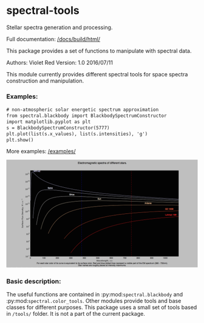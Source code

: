# spectral-tools
Stellar spectra generation and processing.

Full documentation: [/docs/build/html/](https://github.com/industrialsynthfreak/spectral-tools/tree/master/docs/build/html/spectral-tools)

This package provides a set of functions to manipulate with spectral data.

Authors: Violet Red
Version: 1.0 2016/07/11

This module currently provides different spectral tools for space spectra
construction and manipulation.

### Examples:

    # non-atmospheric solar energetic spectrum approximation
    from spectral.blackbody import BlackbodySpectrumConstructor
    import matplotlib.pyplot as plt
    s = BlackbodySpectrumConstructor(5777)
    plt.plot(list(s.x_values), list(s.intensities), 'g')
    plt.show()

More examples: [/examples/](https://github.com/industrialsynthfreak/spectral-tools/tree/master/examples)

![Screen1](https://raw.githubusercontent.com/industrialsynthfreak/spectral-tools/master/docs/img/spectral/stars_spectra.png "Spectra comparison")

### Basic description:

The useful functions are contained in :py:mod:`spectral.blackbody` and
:py:mod:`spectral.color_tools`. Other modules provide tools and base
classes for different purposes. This package uses a small set of tools based
in `/tools/` folder. It is not a part of the current package.
